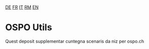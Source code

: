 [DE](./README.de.md) [FR](./README.fr.md) [IT](./README.it.md) [RM](./README.rm.md) [EN](./README.md)

# OSPO Utils

Quest deposit supplementar cuntegna scenaris da niz per ospo.ch
